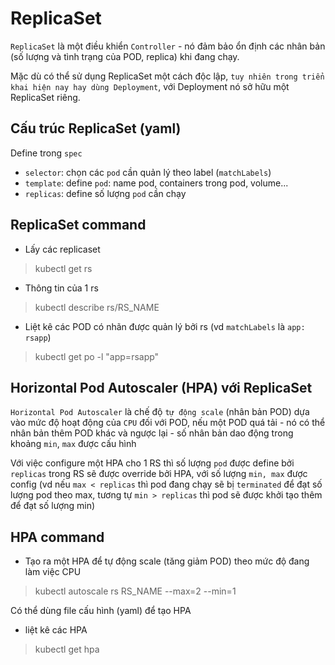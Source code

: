 # ReplicaSet

`ReplicaSet` là một điều khiển `Controller` - nó đảm bảo ổn định các nhân bản (số lượng và tình trạng của POD, replica) khi đang chạy.

Mặc dù có thể sử dụng ReplicaSet một cách độc lập, `tuy nhiên trong triển khai hiện nay hay dùng Deployment`, với Deployment nó sở hữu một ReplicaSet riêng.

## Cấu trúc ReplicaSet (yaml)

Define trong `spec`

- `selector`: chọn các `pod` cần quản lý theo label (`matchLabels`)
- `template`: define `pod`: name pod, containers trong pod, volume...
- `replicas`: define số lượng `pod` cần chạy

## ReplicaSet command

- Lấy các replicaset

> kubectl get rs

- Thông tin của 1 rs

> kubectl describe rs/RS_NAME

- Liệt kê các POD có nhãn được quản lý bởi rs (vd `matchLabels` là `app: rsapp`)

> kubectl get po -l "app=rsapp"

## Horizontal Pod Autoscaler (HPA) với ReplicaSet

`Horizontal Pod Autoscaler` là chế độ `tự động scale` (nhân bản POD) dựa vào mức độ hoạt động của `CPU` đối với POD, nếu một POD quá tải - nó có thể nhân bản thêm POD khác và ngược lại - số nhân bản dao động trong khoảng `min`, `max` được cấu hình

Với việc configure một HPA cho 1 RS thì số lượng `pod` được define bởi `replicas` trong RS sẽ được override bởi HPA, với số lượng `min, max` được config (vd nếu `max < replicas`  thì pod đang chạy sẽ bị `terminated` để đạt số lượng pod theo max, tương tự `min > replicas` thì pod sẽ được khởi tạo thêm để đạt số lượng min)

## HPA command

- Tạo ra một HPA để tự động scale (tăng giảm POD) theo mức độ đang làm việc CPU

> kubectl autoscale rs RS_NAME --max=2 --min=1

Có thể dùng file cấu hình (yaml) để tạo HPA

- liệt kê các HPA

> kubectl get hpa
